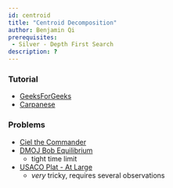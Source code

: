 ```yaml
---
id: centroid
title: "Centroid Decomposition"
author: Benjamin Qi
prerequisites: 
 - Silver - Depth First Search
description: ?
---
```


### Tutorial

 - [GeeksForGeeks](http://www.geeksforgeeks.org/centroid-decomposition-of-tree/)
 - [Carpanese](https://medium.com/carpanese/an-illustrated-introduction-to-centroid-decomposition-8c1989d53308)

### Problems

 - [Ciel the Commander](https://codeforces.com/problemset/problem/321/C)
 - [DMOJ Bob Equilibrium](https://dmoj.ca/problem/dmopc19c7p6)
   - tight time limit
 - [USACO Plat - At Large](http://www.usaco.org/index.php?page=viewproblem2&cpid=793)
   - *very* tricky, requires several observations
